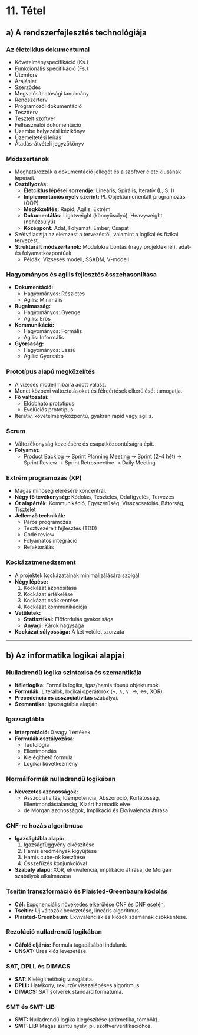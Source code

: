 # 11. Tétel

## a) A rendszerfejlesztés technológiája

### Az életciklus dokumentumai
- Követelményspecifikáció (Ks.)
- Funkcionális specifikáció (Fs.)
- Ütemterv
- Árajánlat
- Szerződés
- Megvalósíthatósági tanulmány
- Rendszerterv
- Programozói dokumentáció
- Tesztterv
- Tesztelt szoftver
- Felhasználói dokumentáció
- Üzembe helyezési kézikönyv
- Üzemeltetési leírás
- Átadás-átvételi jegyzőkönyv

### Módszertanok
- Meghatározzák a dokumentáció jellegét és a szoftver életciklusának lépéseit.
- **Osztályozás:**
  - **Életciklus lépései sorrendje:** Lineáris, Spirális, Iteratív (L, S, I)
  - **Implementációs nyelv szerint:** Pl. Objektumorientált programozás (OOP)
  - **Megközelítés:** Rapid, Agilis, Extrém
  - **Dokumentálás:** Lightweight (könnyűsúlyú), Heavyweight (nehézsúlyú)
  - **Középpont:** Adat, Folyamat, Ember, Csapat
- Szétválasztja az elemzést a tervezéstől, valamint a logikai és fizikai tervezést.
- **Strukturált módszertanok:** Modulokra bontás (nagy projekteknél), adat- és folyamatközpontúak.
  - Példák: Vízsesés modell, SSADM, V-modell

### Hagyományos és agilis fejlesztés összehasonlítása
- **Dokumentáció:**
  - Hagyományos: Részletes
  - Agilis: Minimális
- **Rugalmasság:**
  - Hagyományos: Gyenge
  - Agilis: Erős
- **Kommunikáció:**
  - Hagyományos: Formális
  - Agilis: Informális
- **Gyorsaság:**
  - Hagyományos: Lassú
  - Agilis: Gyorsabb

### Prototípus alapú megközelítés
- A vízesés modell hibáira adott válasz.
- Menet közbeni változtatásokat és félreértések elkerülését támogatja.
- **Fő változatai:**
  - Eldobható prototípus
  - Evolúciós prototípus
- Iteratív, követelményközpontú, gyakran rapid vagy agilis.

### Scrum
- Változékonyság kezelésére és csapatközpontúságra épít.
- **Folyamat:**
  - Product Backlog → Sprint Planning Meeting → Sprint (2–4 hét) → Sprint Review → Sprint Retrospective → Daily Meeting

### Extrém programozás (XP)
- Magas minőség elérésére koncentrál.
- **Négy fő tevékenység:** Kódolás, Tesztelés, Odafigyelés, Tervezés
- **Öt alapérték:** Kommunikáció, Egyszerűség, Visszacsatolás, Bátorság, Tisztelet
- **Jellemző technikák:**
  - Páros programozás
  - Tesztvezérelt fejlesztés (TDD)
  - Code review
  - Folyamatos integráció
  - Refaktorálás

### Kockázatmenedzsment
- A projektek kockázatainak minimalizálására szolgál.
- **Négy lépése:**
  1. Kockázat azonosítása
  2. Kockázat értékelése
  3. Kockázat csökkentése
  4. Kockázat kommunikációja
- **Vetületek:**
  - **Statisztikai:** Előfordulás gyakorisága
  - **Anyagi:** Károk nagysága
- **Kockázat súlyossága:** A két vetület szorzata

---

## b) Az informatika logikai alapjai

### Nulladrendű logika szintaxisa és szemantikája
- **Itéletlogika:** Formális logika, igaz/hamis típusú objektumok.
- **Formulák:** Literálok, logikai operátorok (¬, ∧, ∨, →, ↔, XOR)
- **Precedencia és asszociativitás** szabályai.
- **Szemantika:** Igazságtábla alapján.

### Igazságtábla
- **Interpretáció:** 0 vagy 1 értékek.
- **Formulák osztályozása:**
  - Tautológia
  - Ellentmondás
  - Kielégíthető formula
  - Logikai következmény

### Normálformák nulladrendű logikában
- **Nevezetes azonosságok:**
  - Asszociativitás, Idempotencia, Abszorpció, Korlátosság, Ellentmondástalanság, Kizárt harmadik elve
  - de Morgan azonosságok, Implikáció és Ekvivalencia átírása

### CNF-re hozás algoritmusa
- **Igazságtábla alapú:**
  1. Igazságfüggvény elkészítése
  2. Hamis eredmények kigyűjtése
  3. Hamis cube-ok készítése
  4. Összefűzés konjunkcióval
- **Szabály alapú:** XOR, ekvivalencia, implikáció átírása, de Morgan szabályok alkalmazása

### Tseitin transzformáció és Plaisted-Greenbaum kódolás
- **Cél:** Exponenciális növekedés elkerülése CNF és DNF esetén.
- **Tseitin:** Új változók bevezetése, lineáris algoritmus.
- **Plaisted-Greenbaum:** Ekvivalenciák és klózok számának csökkentése.

### Rezolúció nulladrendű logikában
- **Cáfoló eljárás:** Formula tagadásából indulunk.
- **UNSAT:** Üres klóz levezetése.

### SAT, DPLL és DIMACS
- **SAT:** Kielégíthetőség vizsgálata.
- **DPLL:** Hatékony, rekurzív visszalépéses algoritmus.
- **DIMACS:** SAT solverek standard formátuma.

### SMT és SMT-LIB
- **SMT:** Nulladrendű logika kiegészítése (aritmetika, tömbök).
- **SMT-LIB:** Magas szintű nyelv, pl. szoftververifikációhoz.

